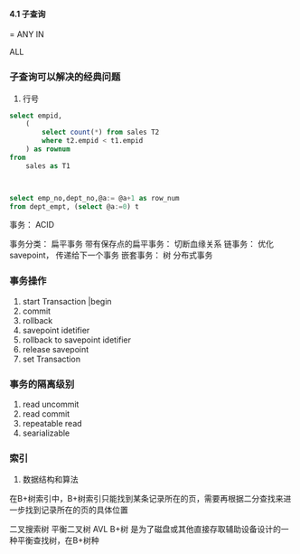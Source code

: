 #### 4.1 子查询



= ANY
IN

ALL



### 子查询可以解决的经典问题

1. 行号 

```sql
select empid,
    (
        select count(*) from sales T2
        where t2.empid < t1.empid
    ) as rownum
from  
    sales as T1



select emp_no,dept_no,@a:= @a+1 as row_num
from dept_empt, (select @a:=0) t 

```




事务：
ACID 

事务分类：
扁平事务
带有保存点的扁平事务： 切断血缘关系
链事务： 优化 savepoint， 传递给下一个事务
嵌套事务： 树
分布式事务


### 事务操作

1. start Transaction |begin 
2. commit 
3. rollback
4. savepoint idetifier
5. rollback to savepoint idetifier
6. release savepoint
7. set Transaction 



### 事务的隔离级别

1. read uncommit
2. read commit 
3. repeatable read
4. searializable




###  索引

1. 数据结构和算法



在B+树索引中，B+树索引只能找到某条记录所在的页，需要再根据二分查找来进一步找到记录所在的页的具体位置

二叉搜索树
平衡二叉树 AVL
B+树 是为了磁盘或其他直接存取辅助设备设计的一种平衡查找树，在B+树种
